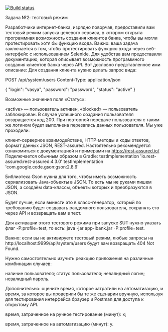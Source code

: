 [![Build status](https://ci.appveyor.com/api/projects/status/xmaem2dy7jltg7e0/branch/main?svg=true)](https://ci.appveyor.com/project/Elena15414/testmode/branch/main)



Задача №2: тестовый режим

Разработчики интернет-банка, изрядно поворчав, предоставили вам тестовый режим запуска целевого сервиса, в котором открыта программная возможность создания клиентов банка, чтобы вы могли протестировать хотя бы функцию входа.
Важно: ваша задача заключается в том, чтобы протестировать функцию входа через веб-интерфейс с использованием Selenide.
Для удобства вам предоставили документацию, которая описывает возможность программного создания клиентов банка через API. Вот дословно представленное ими описание:
Для создания клиента нужно делать запрос вида:

POST /api/system/users Content-Type: application/json

{ "login": "vasya", "password": "password", "status": "active" }

Возможные значения поля «Статус»:

«active» — пользователь активен,
«blocked» — пользователь заблокирован.
В случае успешного создания пользователя возвращается код 200.
При повторной передаче пользователя с таким же логином будет выполнена перезапись данных пользователя.
Мы уже проходили:

клиент-серверное взаимодействие,
HTTP-методы и коды ответов,
формат данных JSON,
REST-assured. Настоятельно рекомендуется ознакомиться с документацией и примерами на https://rest-assured.io/
Подключается обычным образом в Gradle:
testImplementation 'io.rest-assured:rest-assured:4.3.0' testImplementation 'com.google.code.gson:gson:2.8.6'

Библиотека Gson нужна для того, чтобы иметь возможность сериализовать Java-объекты в JSON. То есть мы не руками пишем JSON, а создаём data-классы, объекты которых и преобразуются в JSON.

Будет лучше, если вынести это в класс-генератор, который по требованию будет создавать рандомного пользователя, сохранять его через API и возвращать вам в тест.

Для активации этого тестового режима при запуске SUT нужно указать флаг -P:profile=test, то есть: java -jar app-ibank.jar -P:profile=test.

Важно: если вы не активируете тестовый режим, любые запросы на http://localhost:9999/api/system/users будут вам возвращать 404 Not Found.

Нужно самостоятельно изучить реакцию приложения на различные комбинации случаев:

наличие пользователя;
статус пользователя;
невалидный логин;
невалидный пароль.

Дополнительно: оцените время, которое затратили на автоматизацию, и время, за которое вы проверили бы те же сценарии вручную, используя для тестирования интерфейса браузер и Postman для доступа к открытому API.

время, затраченное на ручное тестирование (минут): x;

время, затраченное на автоматизацию (минут): y.
